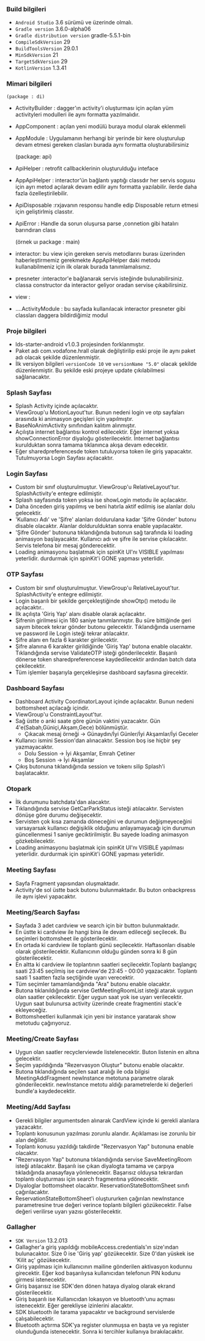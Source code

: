 ### Build bilgileri

- `Android Studio` 3.6 sürümü ve üzerinde olmalı. 
- `Gradle version` 3.6.0-alpha06
- `Gradle distribution version` gradle-5.5.1-bin 
- `CompileSdkVersion` 29
- `BuildToolsVersion` 29.0.1
- `MinSdkVersion` 21
- `TargetSdkVersion` 29
- `KotlinVersion` 1.3.41

### Mimari bilgileri 

    (package : di)
- ActivityBuilder :  dagger'ın activity'i oluşturması için açılan yüm activityleri modulleri ile aynı formatta yazılmalıdır.
- AppComponent : açılan yeni modülü buraya modul olarak eklenmeli
- AppModule : Uygulamanın herhangi bir yerinde bir kere oluşturulup devam etmesi gereken clasları burada  aynı formatta oluşturabilirsiniz

    (package: api)
- ApiHelper : retrofit callbacklerinin oluşturulduğu  inteface
- AppApiHelper : interactor'ün bağlantı yaptığı classdır her servis sogusu için ayrı metod açılarak devam edilir aynı formatta yazılabilir. ilerde daha fazla özelleştirilebilir.
- ApiDisposable :rxjavanın responsu handle edip Disposable return etmesi için geliştirlmiş classtır.
- ApiError : Handle da sorun oluşursa parse ,connetion gibi hatalırı barındıran class


    (örnek uı package : main)
- interactor: bu view  için gereken servis metodlarını burası üzerinden haberleştirmemiz gerekmekte  AppApiHelper daki metodu kullanabilmeniz için ilk olarak burada tanımlamalısınız.
- presneter :interactor'e bağlanarak servis isteğinde bulunabilirsiniz. classa constructor da interactor  geliyor oradan servise çıkabilirsiniz.
- view :
- ....ActivityModule : bu sayfada kullanılacak interactor presneter gibi  classları daggera bildirdiğimiz modul

### Proje bilgileri
- lds-starter-android v1.0.3 projesinden forklanmıştır.
- Paket adı com.vodafone.hrall olarak değilştirilip eski proje ile aynı paket adı olacak şekilde düzenlenmiştir.
- İlk versiyon bilgileri `versionCode 10` ve `versionName "5.0"` olacak şekilde düzenlenmiştir. Bu şekilde eski projeye update çıkılabilmesi sağlanacaktır.

### Splash Sayfası
- Splash Activity içinde açılacaktır.
- ViewGroup'u MotionLayout'tur. Bunun nedeni login ve otp sayfaları arasında ki animasyon geçişleri için yapılmıştır.
- BaseNoAnimActivity sınıfından kalıtım alınmıştır.
- Açılışta internet bağlantısı kontrol edilecektir. Eğer internet yoksa showConnectionError diyaloğu gösterilecektir. İnternet bağlantısı kurulduktan sonra tamama tıklanınca akışa devam edecektir.
- Eğer sharedpreferencesde token tutuluyorsa token ile giriş yapacaktır. Tutulmuyorsa  Login Sayfası açılacaktır.

### Login Sayfası
- Custom bir sınıf oluşturulmuştur. ViewGroup'u RelativeLayout'tur. SplashActivity'e entegre edilmiştir.
- Splash sayfasında token yoksa ise showLogin metodu ile açılacaktır.
- Daha önceden giriş yapılmış ve beni hatırla aktif edilmiş ise alanlar dolu gelecektir.
- 'Kullanıcı Adı' ve 'Şifre' alanları doldurulana kadar 'Şifre Gönder' butonu disable olacaktır. Alanlar doldurulduktan sonra enable yapılacaktır.
- 'Şifre Gönder' butonuna tıklandığında butonun sağ tarafında ki loading animasyon başlayacaktır. Kullanıcı adı ve şifre ile servise çıkılacaktır. Servis telefona bir mesaj gönderecektir.
- Loading animasyonu başlatmak için spinKit UI'nı VISIBLE yapılması yeterlidir. durdurmak için spinKit'i GONE yapması yeterlidir.

### OTP Sayfası
- Custom bir sınıf oluşturulmuştur. ViewGroup'u RelativeLayout'tur. SplashActivity'e entegre edilmiştir.
- Login başarılı bir şekilde gerçekleştiğinde showOtp() metodu ile açılacaktır..
- İlk açılışta 'Giriş Yap' alanı disable olarak açılacaktır.
- Şifrenin girilmesi için 180 saniye tanımlanmıştır. Bu süre bittiğinde geri sayım bitecek tekrar gönder butonu gelecektir. Tıklandığında username ve password ile Login isteği tekrar atılacaktır.
- Şifre alanı en fazla 6 karakter girilecektir.
- Şifre alanına 6 karakter girildiğinde 'Giriş Yap' butona enable olacaktır. Tıklandığında servise ValidateOTP isteği gönderilecektir. Başarılı dönerse token sharedpreferencese kaydedilecektir ardından batch data çekilecektir.
- Tüm işlemler başarıyla gerçekleşirse dashboard sayfasına girecektir.

### Dashboard Sayfası
- Dashboard Activity CoordinatorLayout içinde açılacaktır. Bunun nedeni bottomsheet açılacağı içindir.
- ViewGroup'u ConstraintLayout'tur.
- Sağ üstte o anki saate göre günün vaktini yazacaktır. Gün 4'e(Sabah,Güniçi,Akşam,Gece) bölünmüştür.
  - Çıkacak mesaj örneği -> Günaydın/İyi Günler/İyi Akşamlar/İyi Geceler
- Kullanıcı ismini Session'dan alınacaktır. Session boş ise hiçbir şey yazmayacaktır.
  - Dolu Session -> İyi Akşamlar, Emrah Çetiner
  - Boş Session -> İyi Akşamlar
- Çıkış butonuna tıklandığında session ve tokenı silip Splash'i başlatacaktır.

### Otopark
- İlk durumunu batchdata'dan alacaktır.
- Tıklandığında servise GetCarParkStatus isteği atılacaktır. Servisten dönüşe göre durumu değişecektir.
- Servisten çok kısa zamanda döneceğini ve durumun değişmeyeceğini varsayarsak kullanıcı değişiklik olduğunu anlayamayacağı için durumun güncellenmesi 1 saniye geciktirilmiştir. Bu sayede loading animasyon gözkebilecektir.
- Loading animasyonu başlatmak için spinKit UI'nı VISIBLE yapılması yeterlidir. durdurmak için spinKit'i GONE yapması yeterlidir.

### Meeting Sayfası
- Sayfa Fragment yapısından oluşmaktadır.
- Activity'de sol üstte back butonu bulunmaktadır. Bu buton onbackpress ile aynı işlevi yapacaktır.

### Meeting/Search Sayfası
- Sayfada 3 adet cardview ve search için bir button bulunmaktadır.
- En üstte ki cardview ile hangi bina ile devam edileceği seçilecek. Bu seçimleri bottomsheet ile gösterilecektir.
- En ortada ki cardview ile toplantı günü seçilecektir. Haftasonları disable olarak gösterilecektir. Kullanıcının olduğu günden sonra ki 8 gün gösterilecektir.
- En altta ki cardview ile toplantının saatleri seçilecektir.Toplantı başlangıç saati 23:45 seçilmiş ise cardview'de 23:45 - 00:00 yqazacaktır. Toplantı saati 1 saatten fazla seçtiğinde uyarı verecektir.
- Tüm seçimler tamamlandığında "Ara" butonu enable olacaktır.
- Butona tıklanıldığında servise GetMeetingRoomList isteği atarak uygun olan saatler çekilecektir. Eğer uygun saat yok ise uyarı verilecektir. Uygun saat bulunursa activity üzerinde create fragmentini stack'e ekleyeceğiz.
- Bottomsheetleri kullanmak için yeni bir instance yaratarak show metotudu çağırıyoruz.

### Meeting/Create Sayfası
- Uygun olan saatler recyclerviewde listelenecektir. Buton listenin en altına gelecektir.
- Seçim yapıldığında "Rezervasyon Oluştur" butonu enable olacaktır.
- Butona tıklandığında seçilen saat aralığı ile oda bilgisi MeetingAddFragment newInstance metotuna parametre olarak gönderilecektir. newInstance metotu aldığı parametrelerde ki değerleri bundle'a kaydedecektir.

### Meeting/Add Sayfası
- Gerekli bilgiler argumentsden alınarak CardView içinde ki gerekli alanlara yazacaktır.
- Toplantı konusunun yazılması zorunlu alandır. Açıklaması ise zorunlu bir alan değildir.
- Toplantı konusu yazıldığı takdirde "Rezervasyon Yap" butonuna enable olacaktır.
- "Rezervasyon Yap" butonuna tıklandığında servise SaveMeetingRoom isteği atılacaktır. Başarılı ise çıkan diyalogta tamama ve çarpıya tıkladığında anasayfaya yönlenecektir. Başarısız olduysa tekrardan toplantı oluşturması için search fragmentına ydönecektir.
- Diyaloglar bottomsheet olacaktır. ReservationStateBottomSheet sınıfı çağırılacaktır.
- ReservationStateBottomSheet'i oluştururken çağırılan newInstance parametresine true değeri verince toplantı bilgileri gözükecektir. False değeri verilirse uyarı yazısı gösterilecektir.

### Gallagher
- `SDK Version` 13.2.013
- Gallagher'a giriş yapıldığı mobileAccess.credentials'ın size'ından bulunacaktor. Size 0 ise 'Giriş yap' gözükecektir. Size 0'dan yüskek ise 'Kilit aç' gözükecektir.
- Giriş yapılması için kullanıcının mailine gönderilen aktivasyon kodunnu girecektir. Eğer kod başarılıysa kullanıcıdan telefonun PIN kodunu girmesi istenecektir.
- Giriş başarısız ise SDK'den dönen hataya diyalog olarak ekrand gösterilecektir.
- Giriş başarılı ise Kullanıcıdan lokasyon ve bluetooth'unu açması istenecektir. Eğer gerekliyse izinlerini alacaktır.
- SDK bluetooth ile tarama yapacaktır ve background servislerde çalışabilecektir.
- Bluetooth açtırma SDK'ya register olunmuşsa en başta ve ya register olunduğunda istenecektir. Sonra ki tercihler kullanıya bırakılacaktır.






